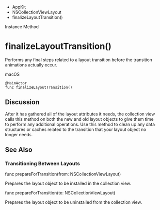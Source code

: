 

- AppKit
- NSCollectionViewLayout
-  finalizeLayoutTransition() 

Instance Method

# finalizeLayoutTransition()

Performs any final steps related to a layout transition before the transition animations actually occur.

macOS

``` source
@MainActor
func finalizeLayoutTransition()
```

## Discussion

After it has gathered all of the layout attributes it needs, the collection view calls this method on both the new and old layout objects to give them time to perform any additional operations. Use this method to clean up any data structures or caches related to the transition that your layout object no longer needs.

## See Also

### Transitioning Between Layouts

func prepareForTransition(from: NSCollectionViewLayout)

Prepares the layout object to be installed in the collection view.

func prepareForTransition(to: NSCollectionViewLayout)

Prepares the layout object to be uninstalled from the collection view.

